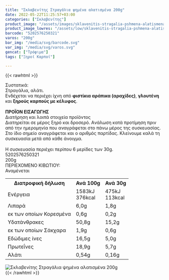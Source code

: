 ```yaml
---
title: "Σκλαβενίτης Στραγάλια ψημένα αλατισμένα 200g"
date: 2022-05-22T11:25:57+03:00
categories: ["Σκλαβενίτης"]
product_image: "/assets/images/sklavenitis-stragalia-pshmena-alatismena-200g.jpg"
product_image_lowres: "/assets/low/sklavenitis-stragalia-pshmena-alatismena-200g.jpg"
barcode: "5202576250321"
varos: "200g"
bar_img: "/media/svg/barcode.svg"
var_img: "/media/svg/varos.svg"
gencat: ["Τρόφιμα"]
tags: ["Ξηροί Καρποί"]

---
```

{{< rawhtml >}}

<div class="sload625"><div class="product"><div id="sistatika">Συστατικά:</div><div class="alltext">Στραγάλια, αλάτι.<br>Ενδέχεται να περιέχει ίχνη από <b>φιστίκια αράπικα (αραχίδες)</b>, <b>γλουτένη</b> και <b>ξηρούς καρπούς με κέλυφος</b>.<br><br><b>ΠΡΟΪΟΝ ΕΙΣΑΓΩΓΗΣ</b></div><div id="loipa">Διατήρηση και λοιπά στοιχεία προϊόντος</div><div class="alltext">Διατηρείται σε μέρος ξηρό και δροσερό. Aνάλωση κατά προτίμηση πριν από την ημερομηνία που αναγράφεται στο πάνω μέρος της συσκευασίας. Στο ίδιο σημείο αναγράφεται και ο αριθμός παρτίδας. Κλείνουμε καλά τη συσκευασία μετά από κάθε άνοιγμα.<br><br>Η συσκευασία περιέχει περίπου 6 μερίδες των 30g.</div><div id="barcode"><div id="barimage1"></div><span id="bartext">5202576250321</span></div><div id="varos"><div id="varosimage1"></div><span id="varostext">200g</span></div><div id="kivotio">ΠΕΡΙΕΧΟΜΕΝΟ ΚΙΒΩΤΙΟΥ:<br>Αναμένεται</div><div class="tabout"><table id="diatable"><tbody><tr><th>Διατροφική δήλωση</th><th>Ανά 100g</th><th>Ανά 30g</th></tr><tr><td class="texr2">Ενέργεια</td><td class="texr">1583kJ<br>376kcal</td><td class="texr">475kJ<br>113kcal</td></tr><tr><td class="texr2">Λιπαρά</td><td class="texr">6,0g</td><td class="texr">1,8g</td></tr><tr><td class="gray">εκ των οποίων Κορεσµένα</td><td class="gray2">0,6g</td><td class="gray2">0,2g</td></tr><tr><td class="texr2">Yδατάνθρακες</td><td class="texr">50,8g</td><td class="texr">15,2g</td></tr><tr><td class="gray">εκ των οποίων Σάκχαρα</td><td class="gray2">1,9g</td><td class="gray2">0,6g</td></tr><tr><td class="texr2">Eδώδιμες ίνες</td><td class="texr">16,5g</td><td class="texr">5,0g</td></tr><tr><td class="texr2">Πρωτεΐνες</td><td class="texr">18,9g</td><td class="texr">5,7g</td></tr><tr><td class="texr2">Αλάτι</td><td class="texr">0,54g</td><td class="texr">0,16g</td></tr></tbody></table></div><div class="keno"></div><div class="pimg"><img alt="Σκλαβενίτης Στραγάλια ψημένα αλατισμένα 200g" title="Σκλαβενίτης Στραγάλια ψημένα αλατισμένα 200g" src="/assets/images/sklavenitis-stragalia-pshmena-alatismena-200g.jpg"></div></div></div>
{{< /rawhtml >}}


